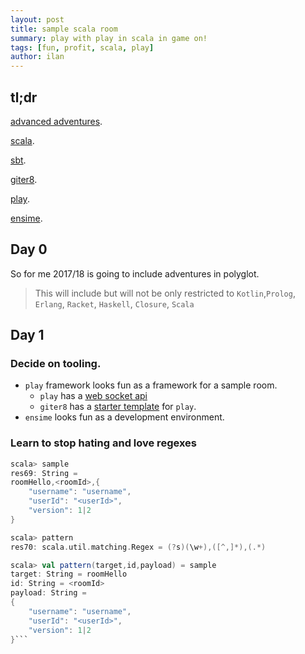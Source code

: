 ```yaml
---
layout: post
title: sample scala room
summary: play with play in scala in game on!
tags: [fun, profit, scala, play]
author: ilan
---
```

## tl;dr
[advanced adventures](https://book.gameontext.org/walkthroughs/creatingYourOwnRoom.html).

[scala](http://www.scala-lang.org).

[sbt](http://www.scala-sbt.org/).

[giter8](http://www.foundweekends.org/giter8/).

[play](https://www.playframework.com/).

[ensime](http://ensime.org).

## Day 0

So for me 2017/18 is going to include adventures in polyglot.
> This  will include but will not be only restricted to
> `Kotlin`,`Prolog`, `Erlang`, `Racket`, `Haskell`, `Closure`, `Scala`

## Day 1

### Decide on tooling.
- `play` framework looks fun as a framework for a sample room.
  - `play` has a [web socket api](https://www.playframework.com/documentation/2.6.x/ScalaWebSockets)
  - `giter8` has a [starter template](https://github.com/foundweekends/giter8/wiki/giter8-templates) for `play`.
- `ensime` looks fun as a development environment.

### Learn to stop hating and love regexes

```scala
scala> sample
res69: String =
roomHello,<roomId>,{
    "username": "username",
    "userId": "<userId>",
    "version": 1|2
}

scala> pattern
res70: scala.util.matching.Regex = (?s)(\w+),([^,]*),(.*)

scala> val pattern(target,id,payload) = sample
target: String = roomHello
id: String = <roomId>
payload: String =
{
    "username": "username",
    "userId": "<userId>",
    "version": 1|2
}```
